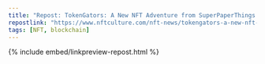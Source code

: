 ```yaml
---
title: "Repost: TokenGators: A New NFT Adventure from SuperPaperThings | NFT CULTURE"
repostlink: "https://www.nftculture.com/nft-news/tokengators-a-new-nft-adventure-from-superpaperthings/"
tags: [NFT, blockchain]
---
```


{% include embed/linkpreview-repost.html %}
